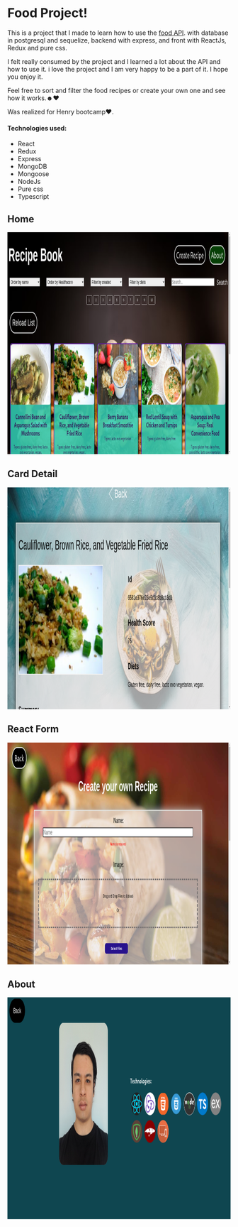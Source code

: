 
# Food Project!

This is a project that I made to learn how to use the [food API](https://spoonacular.com/food-api). with database in postgresql and sequelize, backend with express, and front with ReactJs, Redux and pure css.

I felt really consumed by the project and I learned a lot about the API and how to use it. i love the project and I am very happy to be a part of it. I hope you enjoy it.

Feel free to sort and filter the food recipes or create your own one and see how it works.☻♥

Was realized for Henry bootcamp♥.

#### Technologies used:
-  React
-  Redux
-  Express
-  MongoDB
-  Mongoose
-  NodeJs
-  Pure css
-  Typescript


## Home
<p align="center">
  <img height="500rem" width="1200" src="./client/src/images/Home.png"/>
</p>

## Card Detail
<p align="center">
  <img height="500rem" width="1200" src="./client/src/images/CardDetail.png"/>
</p>

## React Form
<p align="center">
  <img height="500rem" width="1200" src="./client/src/images/React Form.png"/>
</p>

## About
<p align="center">
  <img height="500rem" width="1200" src="./client/src/images/About.png"/>
</p>
